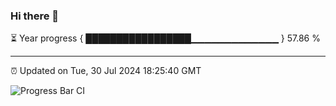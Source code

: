 ### Hi there 👋

⏳ Year progress { █████████████████▁▁▁▁▁▁▁▁▁▁▁▁▁ } 57.86 %

---

⏰ Updated on Tue, 30 Jul 2024 18:25:40 GMT

![Progress Bar CI](https://github.com/ZhaoGui/ZhaoGui/workflows/Progress%20Bar%20CI/badge.svg)

